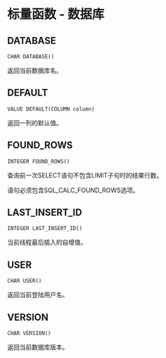 # 标量函数 - 数据库

## DATABASE	

`CHAR DATABASE()`

返回当前数据库名。

## DEFAULT	

`VALUE DEFAULT(COLUMN column)`

返回一列的默认值。

## FOUND_ROWS	

`INTEGER FOUND_ROWS()`	

查询前一次SELECT语句不包含LIMIT子句时的结果行数。

语句必须包含SQL_CALC_FOUND_ROWS选项。

## LAST_INSERT_ID	

`INTEGER LAST_INSERT_ID()`	

当前线程最后插入的自增值。

## USER	

`CHAR USER()`

返回当前登陆用户名。

## VERSION	

`CHAR VERSION()`

返回当前数据库版本。